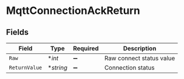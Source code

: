 # MqttConnectionAckReturn


## Fields

| Field                    | Type                     | Required                 | Description              |
| ------------------------ | ------------------------ | ------------------------ | ------------------------ |
| `Raw`                    | **int*                   | :heavy_minus_sign:       | Raw connect status value |
| `ReturnValue`            | **string*                | :heavy_minus_sign:       | Connection status        |